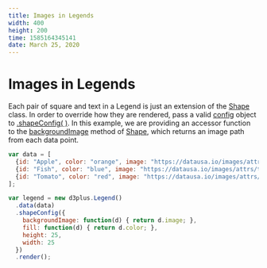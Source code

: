 ```yaml
---
title: Images in Legends
width: 400
height: 200
time: 1585164345141
date: March 25, 2020
---
```


[width]: 400
[height]: 200

# Images in Legends

Each pair of square and text in a Legend is just an extension of the [Shape](http://d3plus.org/docs/#Shape) class. In order to override how they are rendered, pass a valid [config](http://d3plus.org/docs/#BaseClass.config) object to [.shapeConfig( )](http://d3plus.org/docs/#Shape.shapeConfig). In this example, we are providing an accessor function to the [backgroundImage](http://d3plus.org/docs/#Shape.backgroundImage) method of [Shape](http://d3plus.org/docs/#Shape), which returns an image path from each data point.

```js
var data = [
  {id: "Apple", color: "orange", image: "https://datausa.io/images/attrs/thing_apple.png"},
  {id: "Fish", color: "blue", image: "https://datausa.io/images/attrs/thing_fish.png"},
  {id: "Tomato", color: "red", image: "https://datausa.io/images/attrs/thing_tomato.png"}
];

var legend = new d3plus.Legend()
  .data(data)
  .shapeConfig({
    backgroundImage: function(d) { return d.image; },
    fill: function(d) { return d.color; },
    height: 25,
    width: 25
  })
  .render();
```
